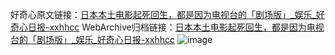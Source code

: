 好奇心原文链接：[日本本土电影起死回生，都是因为电视台的「剧场版」_娱乐_好奇心日报-xxhhcc](https://www.qdaily.com/articles/10778.html)
WebArchive归档链接：[日本本土电影起死回生，都是因为电视台的「剧场版」_娱乐_好奇心日报-xxhhcc](http://web.archive.org/web/20190623163224/https://www.qdaily.com/articles/10778.html)
![image](http://ww3.sinaimg.cn/large/007d5XDply1g3wgby4184j30u09j6hdu)
